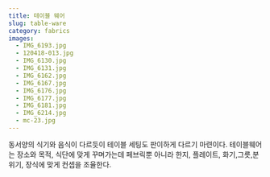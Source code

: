 ```yaml
---
title: 테이블 웨어
slug: table-ware
category: fabrics
images:
  - IMG_6193.jpg
  - 120418-013.jpg
  - IMG_6130.jpg
  - IMG_6131.jpg
  - IMG_6162.jpg
  - IMG_6167.jpg
  - IMG_6176.jpg
  - IMG_6177.jpg
  - IMG_6181.jpg
  - IMG_6214.jpg
  - mc-23.jpg
---
```


동서양의 식기와 음식이 다르듯이 테이블 세팅도 판이하게 다르기 마련이다. 테이블웨어는 장소와 목적, 식단에  맞게 꾸며가는데 페브릭뿐 아니라 한지, 플레이트, 화기,그릇,분위기, 장식에 맞게 컨셉을 조율한다.
